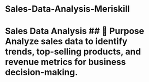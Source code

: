 # Sales-Data-Analysis-Meriskill
# Sales Data Analysis  ## 📌 Purpose Analyze sales data to identify trends, top-selling products, and revenue metrics for business decision-making.
